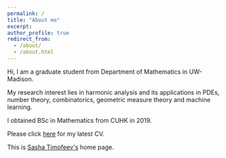 ```yaml
---
permalink: /
title: "About me"
excerpt:
author_profile: true
redirect_from: 
  - /about/
  - /about.html
---
```


Hi, I am a graduate student from Department of Mathematics in UW-Madison.

My research interest lies in harmonic analysis and its applications in PDEs, number theory, combinatorics, geometric measure theory and machine learning.

I obtained BSc in Mathematics from CUHK in 2019.

Please click [here](https://huangkaiyikatherine.github.io/home/files/CV.pdf) for my latest CV.

This is [Sasha Timofeev's](https://rs42.bitbucket.io) home page.
